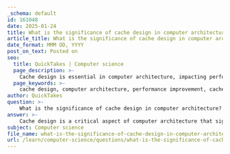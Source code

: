 ```yaml
---
_schema: default
id: 161048
date: 2025-01-24
title: What is the significance of cache design in computer architecture?
article_title: What is the significance of cache design in computer architecture?
date_format: MMM DD, YYYY
post_on_text: Posted on
seo:
  title: QuickTakes | Computer science
  page_description: >-
    Cache design is essential in computer architecture, impacting performance through multi-level cache hierarchy, locality of reference, and latency reduction, while aiming for energy efficiency and managing cache pollution.
  page_keywords: >-
    cache design, computer architecture, performance improvement, cache hierarchy, locality of reference, latency reduction, energy efficiency, cache pollution, CPU performance, high-speed storage
author: QuickTakes
question: >-
    What is the significance of cache design in computer architecture?
answer: >-
    Cache design is a critical aspect of computer architecture that significantly influences the performance and efficiency of a computer system. Here are the key points highlighting the significance of cache design:\n\n1. **Performance Improvement**: Cache memory serves as a high-speed storage area that holds frequently accessed data and instructions. By enabling faster retrieval and processing times, cache memory boosts the overall performance of the computer system. This is particularly important for applications that require rapid data access, as it minimizes the time the CPU spends waiting for data from slower main memory.\n\n2. **Cache Hierarchy**: Modern CPUs typically implement a multi-level cache hierarchy (L1, L2, L3). Each level of cache has different sizes and speeds, with L1 being the smallest and fastest, directly connected to the CPU cores. L2 and L3 caches are larger but slightly slower. This tiered approach allows for efficient data access based on the frequency of use, optimizing performance further.\n\n3. **Locality of Reference**: Cache memory leverages the principles of spatial and temporal locality. Spatial locality refers to the tendency of programs to access data that is physically close to each other, while temporal locality refers to the reuse of specific data over time. By accommodating more of this frequently accessed data, a larger cache can enhance performance significantly.\n\n4. **Reduction of Latency**: Cache memory reduces the latency associated with data retrieval from main memory. By storing copies of frequently accessed data, cache memory minimizes the average time to access data, which is essential for smooth execution of programs and overall system responsiveness.\n\n5. **Energy Efficiency**: Accessing data from cache consumes less power compared to fetching it from main memory. This energy efficiency is crucial in mobile and embedded systems where battery life is a concern. Effective cache design can lead to lower energy consumption while maintaining high performance.\n\n6. **Cache Pollution**: While larger caches can improve performance, they also introduce challenges such as cache pollution, where less frequently accessed data occupies space that could be used for more frequently accessed data. This can lead to a higher miss rate if the cache is not effectively managed, highlighting the need for careful cache design and management strategies.\n\n7. **Impact on CPU Performance**: The presence of cache memory significantly boosts overall system performance. By reducing the time the CPU spends waiting for data, cache memory allows for smoother and faster execution of programs, which is essential for both general computing and high-performance applications.\n\nIn conclusion, cache design is a vital component of computer architecture that enhances CPU performance by providing quick access to frequently used data and instructions, leveraging locality of reference, and minimizing latency. The strategic placement and multi-level structure of cache memory are essential for optimizing both general computing tasks and high-performance applications. As technology evolves, the design and management of cache memory will continue to be a critical area of focus in computer architecture.
subject: Computer science
file_name: what-is-the-significance-of-cache-design-in-computer-architecture.md
url: /learn/computer-science/questions/what-is-the-significance-of-cache-design-in-computer-architecture
---
```


&nbsp;
